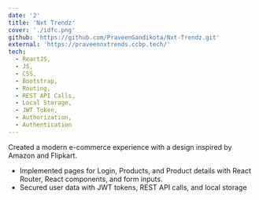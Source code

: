 ```yaml
---
date: '2'
title: 'Nxt Trendz'
cover: './idfc.png'
github: 'https://github.com/PraveenGandikota/Nxt-Trendz.git'
external: 'https://praveennxtrends.ccbp.tech/'
tech:
  - ReactJS, 
  - JS,
  - CSS, 
  - Bootstrap,
  - Routing,
  - REST API Calls,
  - Local Storage,
  - JWT Token,
  - Authorization, 
  - Authentication
---
```


Created a modern e-commerce experience with a design inspired by Amazon and Flipkart.
- Implemented pages for Login, Products, and Product details with React Router, React components, and
form inputs.
- Secured user data with JWT tokens, REST API calls, and local storage